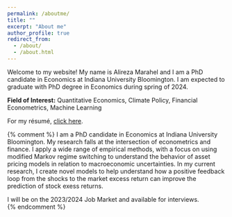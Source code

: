 ```yaml
---
permalink: /aboutme/
title: ""
excerpt: "About me"
author_profile: true
redirect_from: 
  - /about/
  - /about.html
---
```






Welcome to my website! My name is Alireza Marahel and I am a PhD candidate in Economics at Indiana University Bloomington. I am expected to graduate with PhD degree in Economics during spring of 2024.

<!--[^1]: Please navigate using the top menubar. You can come back to this page by clicking **Alireza Marahel** icon at the top left corner.-->

**Field of Interest:** Quantitative Economics, Climate Policy, Financial Econometrics, Machine Learning

For my résumé, [click here](/files/AlirezaMarahel_Resume.pdf).


{% comment %} 
I am a PhD candidate in Economics at Indiana University Bloomington. My research falls at the intersection of econometrics and finance. I apply a wide range of empirical methods, with a focus on using modified Markov regime switching to understand the behavior of asset pricing models in relation to macroeconomic uncertainties. In my current research, I create novel models to help understand how a positive feedback loop from the shocks to the market excess return can improve the prediction of stock exess returns.   
<p></p>
I will be on the 2023/2024 Job Market and available for interviews.

<br>
{% endcomment %}
<!-- ---
layout: splash
permalink: /aboutme/
hidden: true
header:
  overlay_color: "#5e616c"
  overlay_image: /assets/images/Knies_sg_hs25.png
  actions:
    - label: "<i class='fas fa-download'></i> Download CV"
      url: "/files/AlirezaMarahel_Resume.pdf"
excerpt: >
  Just learning more about how little I know.
feature_row:
  - image_path: /images/profile.png
    alt: "Research"
    title: "Research"
    excerpt: "Current and past projects, including any relevant code and documentation."
    url: "/research/"
    btn_class: "btn--primary"
    btn_label: "Learn more"
  - image_path: /images/profile.png
    alt: "Teaching"
    title: "Teaching Experience"
    excerpt: "Courses I have taught. Syllabi available upon request."
    url: "/teaching/"
    btn_class: "btn--primary"
    btn_label: "Learn more"
  - image_path: /images/profile.png
    alt: "About Me"
    title: "About Me"
    excerpt: "My background and interests."
    url: "/aboutme/"
    btn_class: "btn--primary"
    btn_label: "Learn more"      
---

{% include feature_row %} -->